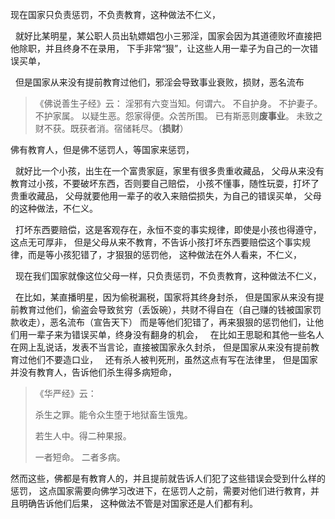 现在国家只负责惩罚，不负责教育，这种做法不仁义，
&nbsp;
就好比某明星，某公职人员出轨嫖娼包小三邪淫，国家会因为其道德败坏直接把他除职，并且终身不在录用，
下手非常“狠”，让这些人用一辈子为自己的一次错误买单，
&nbsp;
但是国家从来没有提前教育过他们，邪淫会导致事业衰败，损财，恶名流布

> 《佛说善生子经》云： 
> 淫邪有六变当知。何谓六。
> 不自护身。
> 不护妻子。
> 不护家属。
> 以疑生恶。怨家得便。众苦所围。
> 已有斯恶则**废事业**。
> 未致之财不获。既获者消。宿储耗尽。（**损财**）

佛有教育人，但是佛不惩罚人，等国家来惩罚，
&nbsp;
就好比一个小孩，出生在一个富贵家庭，家里有很多贵重收藏品，
父母从来没有教育过小孩，不要破坏东西，否则要自己赔偿，
小孩不懂事，随性玩耍，打坏了贵重收藏品，
父母就要他用一辈子的收入来赔偿损失，为自己的错误买单，
父母的这种做法，不仁义。
&nbsp;
打坏东西要赔偿，这是客观存在，永恒不变的事实规律，即使是小孩也得遵守，这点无可厚非，
但是父母从来不教育，不告诉小孩打坏东西要赔偿这个事实规律，而是等小孩犯错了，才狠狠的惩罚他，
这种做法在外人看来，不仁义，
&nbsp;
现在我们国家就像这位父母一样，只负责惩罚，不负责教育，这种做法不仁义，
&nbsp;
在比如，某直播明星，因为偷税漏税，国家将其终身封杀，
但是国家从来没有提前教育过他们，偷盗会导致贫穷（丢饭碗），共财不得自在（自己赚的钱被国家罚款收走），恶名流布（宣告天下）
而是等他们犯错了，再来狠狠的惩罚他们，让他们用一辈子来为错误买单，终身没有翻身的机会，
&nbsp;
在比如王思聪和其他一些名人在网上乱说话，发表不当言论，直接被国家永久封杀，
但是国家从来没有提前教育过他们不要造口业，
&nbsp;
还有杀人被判死刑，虽然这点有写在法律里，
但是国家并没有教育人，告诉他们杀生得多病短命，

> 《华严经》云：
> 
> 杀生之罪。能令众生堕于地狱畜生饿鬼。
> 
> 若生人中。得二种果报。
> 
> 一者短命。
> 二者多病。 

然而这些，佛都是有教育人的，并且提前就告诉人们犯了这些错误会受到什么样的惩罚，
这点国家需要向佛学习改进下，在惩罚人之前，需要对他们进行教育，并且明确告诉他们后果，
这种做法不管是对国家还是人们都有利。


